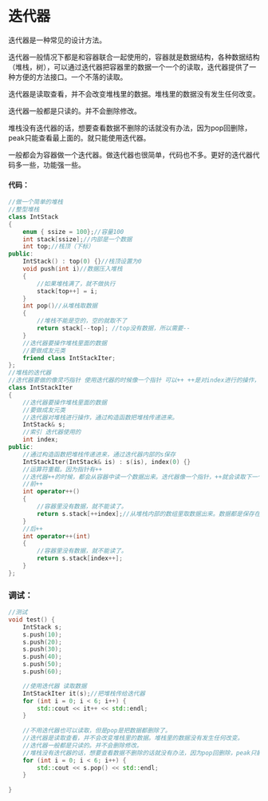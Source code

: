 # 迭代器

迭代器是一种常见的设计方法。

迭代器一般情况下都是和容器联合一起使用的，容器就是数据结构，各种数据结构（堆栈，树），可以通过迭代器把容器里的数据一个一个的读取，迭代器提供了一种方便的方法接口。一个不落的读取。

迭代器是读取查看，并不会改变堆栈里的数据。堆栈里的数据没有发生任何改变。

迭代器一般都是只读的。并不会删除修改。

堆栈没有迭代器的话，想要查看数据不删除的话就没有办法，因为pop回删除，peak只能查看最上面的。就只能使用迭代器。

一般都会为容器做一个迭代器。做迭代器也很简单，代码也不多。更好的迭代器代码多一些，功能强一些。

#### 代码：

```c++
//做一个简单的堆栈
//整型堆栈
class IntStack
{
    enum { ssize = 100};//容量100
    int stack[ssize];//内部是一个数据
    int top;//栈顶（下标）
public:
    IntStack() : top(0) {}//栈顶设置为0
    void push(int i)//数据压入堆栈
    {
        //如果堆栈满了，就不做执行
        stack[top++] = i;
    }
    int pop()//从堆栈取数据
    {
        //堆栈不能是空的，空的就取不了
        return stack[--top]; //top没有数据，所以需要--
    }
    //迭代器要操作堆栈里面的数据
    //要做成友元类
    friend class IntStackIter;
};
//堆栈的迭代器
//迭代器要做的像灵巧指针 使用迭代器的时候像一个指针 可以++ ++是对index进行的操作，索引的操作又是对堆栈内部的数组的操作，数组也是用下标进行操作的。
class IntStackIter
{
    //迭代器要操作堆栈里面的数据
    //要做成友元类
    //迭代器对堆栈进行操作，通过构造函数把堆栈传递进来。
    IntStack& s;
    //索引 迭代器使用的
    int index;
public:
    //通过构造函数把堆栈传递进来，通过迭代器内部的s保存
    IntStackIter(IntStack& is) : s(is), index(0) {}
    //运算符重载。因为指针有++
    //迭代器++的时候，都会从容器中读一个数据出来。迭代器像一个指针，++就会读取下一个数据。
    //前++
    int operator++()
    {
        //容器里没有数据，就不能读了。
        return s.stack[++index];//从堆栈内部的数组里取数据出来。数据都是保存在数组里的。
    }
    //后++
    int operator++(int)
    {
        //容器里没有数据，就不能读了。
        return s.stack[index++];
    }
};
```

### 调试：

```c++
//测试
void test() {
    IntStack s;
    s.push(10);
    s.push(20);
    s.push(30);
    s.push(40);
    s.push(50);
    s.push(60);

    //使用迭代器 读取数据
    IntStackIter it(s);//把堆栈传给迭代器
    for (int i = 0; i < 6; i++) {
        std::cout << it++ << std::endl;
    }
    
    //不用迭代器也可以读取，但是pop是把数据都删除了。
    //迭代器是读取查看，并不会改变堆栈里的数据。堆栈里的数据没有发生任何改变。
    //迭代器一般都是只读的。并不会删除修改。
    //堆栈没有迭代器的话，想要查看数据不删除的话就没有办法，因为pop回删除，peak只能查看最上面的。就只能使用迭代器。
    for (int i = 0; i < 6; i++) {
        std::cout << s.pop() << std::endl;
    }
    
}
```



